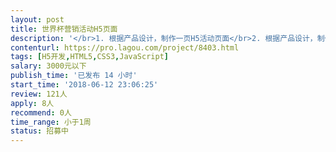 ```yaml
---                
layout: post       
title: 世界杯营销活动H5页面           
description: '</br>1. 根据产品设计，制作一页H5活动页面</br>2. 根据产品设计，制作APP内嵌的三页H5页面(页面结构稍复杂)</br>3. 完成后按产品需求做必要的布局调整</br>4. 只实现静态页面效果(个别页面内滑动控件使用现成的js)</br>5. 适配主流安卓+iOS屏幕</br>6. HTML+CSS代码风格良好、结构合理，便于开发工程师实现程序</br>'     
contenturl: https://pro.lagou.com/project/8403.html      
tags: [H5开发,HTML5,CSS3,JavaScript]            
salary: 3000元以下          
publish_time: '已发布 14 小时'         
start_time: '2018-06-12 23:06:25'           
review: 121人                   
apply: 8人                   
recommend: 0人                   
time_range: 小于1周              
status: 招募中                  
---                 
```

